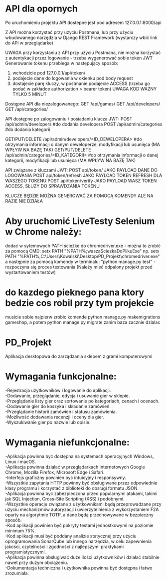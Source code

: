 # API dla opornych

Po uruchomieniu projektu API dostepne jest pod adresem 127.0.0.1:8000/api

Z API można korzystać przy użyciu Postmana, lub przy użyciu wbudowanego narzędzia w Django REST Framework (wystarczy wbić link do APi w przeglądarke)

UWAGA przy korzystaniu z API przy użyciu Postmana, nie można korzystać z autentykacji przez logowanie - trzeba wygenerować sobie token JWT
Generowanie tokenu przebiega w następujący sposób:
1. wchodzicie pod 127.0.0.1/api/token/
2. podajecie dane do logowania w okienku pod body request
3. dostajecie parę kluczy, w postmanie podajecie ACCESS (trzeba go podać w zakładce authorization > bearer token) UWAGA KOD WAŻNY TYLKO 5 MINUT

Dostępne API dla niezalogowanego:
GET /api/games/
GET /api/developers/
GET /api/categories/

API dostępne po zalogowaniu / posiadaniu klucza JWT:
POST /api/admin/developers #do dodania developera
POST /api/admin/categories #do dodania kategorii

GET/PUT/DELETE /api/admin/developers/<ID_DEWELOPERA> #do otrzymania informacji o danym deweloperze, modyfikacji lub usunięca (MA WPŁYW NA BAZĘ TAK)
GET/PUT/DELETE /api/admin/categories/<ID_KATEGORII> #do otrzymania informacji o danej kategorii, modyfikacji lub usunięca (MA WPŁYW NA BAZĘ TAK)

API związane z kluczami JWT:
POST api/token/ JAKO PAYLOAD DANE DO LOGOWANIA
POST api/token/refresh JAKO PAYLOAD TOKEN REFRESH DLA WASZEGO TOKENU
POST api/token/verify JAKO PAYLOAD WASZ TOKEN ACCESS, SŁUŻY DO SPRAWDZANIA TOKENU

KLUCZE BĘDZIE MOŻNA GENEROWAĆ ZA POMOCĄ KOMENDY ALE NA RAZIE NIE DZIAŁA

# Aby uruchomić LiveTesty Selenium w Chrome należy:
dodać w sytemowych PATH ścieżke do chromedriver.exe - można to zrobić za pomocą CMD: setx PATH "%PATH%;waszaSciezkaDoPlikuExe"
np. setx PATH "%PATH%;C:\Users\Kowalski\Desktop\PD_Projekt\chromedriver.exe"
a następnie za pomocą komendy w terminalu: "python manage.py test" - rozpoczyna się proces testowania (Należy mieć odpalony projekt przed wystartowaniem testów)

# do kazdego pieknego pana ktory bedzie cos robil przy tym projekcie

musicie sobie najpierw zrobic komende python manage.py makemigrations gameshop, a potem python manage.py migrate zanim baza zacznie dzialac

# PD_Projekt
Aplikacja desktopowa do zarządzania sklepem z grami komputerowymi

# **Wymagania funkcjonalne:**
-Rejestracja użytkowników i logowanie do aplikacji.  
-Dodawanie, przeglądanie, edycja i usuwanie gier w sklepie.  
-Przeglądanie listy gier oraz sortowanie po kategoriach, cenach i ocenach.  
-Dodawanie gier do koszyka i składanie zamówień.  
-Przeglądanie historii zamówień i statusu zamówienia.  
-Możliwość dodawania recenzji i oceny dla gier.  
-Wyszukiwanie gier po nazwie lub opisie.  
# **Wymagania niefunkcjonalne:**
-Aplikacja powinna być dostępna na systemach operacyjnych Windows, Linux i macOS.  
-Aplikacja powinna działać w przeglądarkach internetowych Google Chrome, Mozilla Firefox, Microsoft Edge i Safari.  
-Interfejs graficzny powinien być intuicyjny i responsywny.  
-Wszystkie zapytania HTTP powinny być obsługiwane przez odpowiednie klasy programu i korzystać z biblioteki do obsługi formatu JSON.  
-Aplikacja powinna być zabezpieczona przed popularnymi atakami, takimi jak SQL Injection, Cross-Site Scripting (XSS) i podobnymi.  
-Wszystkie operacje związane z użytkownikami będą przeprowadzane przy użyciu mechanizmów autoryzacji i uwierzytelnienia z wykorzystaniem F2A oparty na algorytmie TOTP, a dane będą przechowywane w bezpieczny sposób.  
-Kod aplikacji powinien być pokryty testami jednostkowymi na poziomie minimum 75%.  
-Kod aplikacji musi być poddany analizie statycznej przy użyciu oprogramowania SonarQube lub innego narzędzia, w celu zapewnienia jakości, czytelności i zgodności z najlepszymi praktykami programistycznymi.  
-Aplikacja powinna obsługiwać duże ilości użytkowników i działać stabilnie nawet przy dużym obciążeniu.  
-Dokumentacja techniczna i użytkownika powinna być dostępna i łatwo zrozumiała.  
